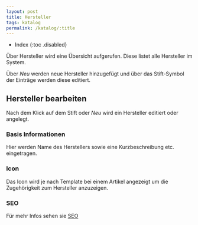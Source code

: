 ```yaml
---
layout: post
title: Hersteller
tags: katalog
permalink: /katalog/:title
---
```



+ Index
{:toc .disabled}




Über Hersteller wird eine Übersicht aufgerufen. Diese listet alle Hersteller im System.


Über *Neu* werden neue Hersteller hinzugefügt und über das Stift-Symbol der Einträge werden diese editiert.


## Hersteller bearbeiten


Nach dem Klick auf dem Stift oder *Neu* wird ein Hersteller editiert oder angelegt.


### Basis Informationen


Hier werden Name des Herstellers sowie eine Kurzbeschreibung etc. eingetragen.


### Icon


Das Icon wird je nach Template bei einem Artikel angezeigt um die Zugehörigkeit zum Hersteller anzuzeigen.


### SEO


Für mehr Infos sehen sie [SEO][1]


[1]: /marketing/SEO

